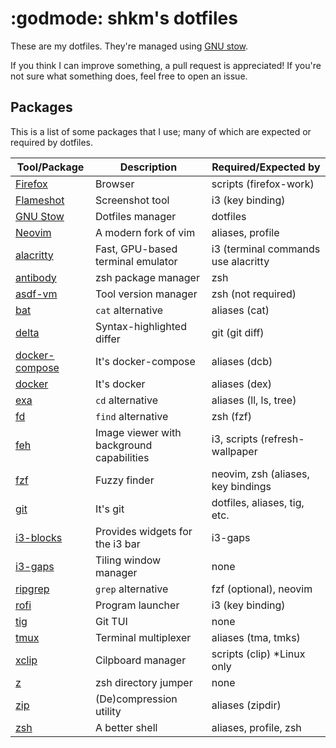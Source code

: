 # :godmode: shkm's dotfiles

These are my dotfiles. They're managed using [GNU stow](https://www.gnu.org/software/stow/).

If you think I can improve something, a pull request is appreciated! If you're not sure what something does, feel free to open an issue.

## Packages

This is a list of some packages that I use; many of which are expected or required by dotfiles.

| Tool/Package                                           | Description                               | Required/Expected by                |
|--------------------------------------------------------|-------------------------------------------|-------------------------------------|
| [Firefox](mozilla.org/firefox/)                        | Browser                                   | scripts (firefox-work)              |
| [Flameshot](https://github.com/lupoDharkael/flameshot) | Screenshot tool                           | i3 (key binding)                    |
| [GNU Stow](https://www.gnu.org/software/stow/)         | Dotfiles manager                          | dotfiles                            |
| [Neovim](https://neovim.io/)                           | A modern fork of vim                      | aliases, profile                    |
| [alacritty](https://github.com/alacritty/alacritty)    | Fast, GPU-based terminal emulator         | i3 (terminal commands use alacritty |
| [antibody](https://github.com/getantibody/antibody)    | zsh package manager                       | zsh                                 |
| [asdf-vm](https://asdf-vm.com/#/)                      | Tool version manager                      | zsh (not required)                  |
| [bat](https://github.com/sharkdp/bat)                  | `cat` alternative                         | aliases (cat)                       |
| [delta](https://github.com/delta-io/delta)             | Syntax-highlighted differ                 | git (git diff)                      |
| [docker-compose](https://github.com/docker/compose)    | It's docker-compose                       | aliases (dcb)                       |
| [docker](https://www.docker.com/)                      | It's docker                               | aliases (dex)                       |
| [exa](https://github.com/ogham/exa)                    | `cd` alternative                          | aliases (ll, ls, tree)              |
| [fd](https://github.com/sharkdp/fd)                    | `find` alternative                        | zsh (fzf)                           |
| [feh](https://github.com/derf/feh)                     | Image viewer with background capabilities | i3, scripts (refresh-wallpaper      |
| [fzf](https://github.com/junegunn/fzf)                 | Fuzzy finder                              | neovim, zsh (aliases, key bindings  |
| [git](https://git-scm.com/)                            | It's git                                  | dotfiles, aliases, tig, etc.        |
| [i3-blocks](https://github.com/vivien/i3blocks)        | Provides widgets for the i3 bar           | i3-gaps                             |
| [i3-gaps](https://github.com/Airblader/i3)             | Tiling window manager                     | none
| [ripgrep](https://github.com/BurntSushi/ripgrep)       | `grep` alternative                        | fzf (optional), neovim              |
| [rofi](https://github.com/davatorium/rofi)             | Program launcher                          | i3 (key binding)                    |
| [tig](https://jonas.github.io/tig/)                    | Git TUI                                   | none                                |
| [tmux](https://github.com/tmux/tmux)                   | Terminal multiplexer                      | aliases (tma, tmks)                 |
| [xclip](https://linux.die.net/man/1/xclip)             | Cilpboard manager                         | scripts (clip) *Linux only          |
| [z](https://github.com/agkozak/zsh-z)                  | zsh directory jumper                      | none                                |
| [zip](https://linux.die.net/man/1/zip)                 | (De)compression utility                   | aliases (zipdir)                    |
| [zsh](https://www.zsh.org/)                            | A better shell                            | aliases, profile, zsh               |
